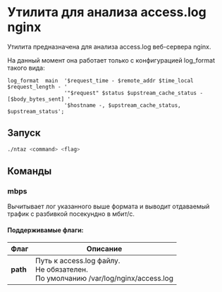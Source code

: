 # Утилита для анализа access.log nginx

Утилита предназначена для анализа access.log веб-сервера nginx.

На данный момент она работает только с конфигурацией log_format такого вида:

```nginx
log_format  main  '$request_time - $remote_addr $time_local $request_length - '
                  '"$request" $status $upstream_cache_status - [$body_bytes_sent] '
                  '$hostname -, $upstream_cache_status, $upstream_status';
```

## Запуск
```bash
./ntaz <command> <flag>
```

## Команды

### mbps
Вычитывает лог указанного выше формата и выводит отдаваемый трафик с разбивкой посекундно в мбит/с.

#### Поддерживамые флаги:
| Флаг          | Описание                              |
| ------------- | ------------------------------------- |
| **path**      | Путь к access.log файлу.<br> Не обязателен.<br> По умолчанию /var/log/nginx/access.log |









